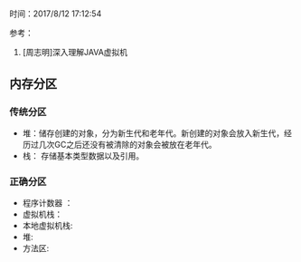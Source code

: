 ##   
时间：2017/8/12 17:12:54 

参考：

1. [周志明]深入理解JAVA虚拟机

## 内存分区

### 传统分区

* 堆：储存创建的对象，分为新生代和老年代。新创建的对象会放入新生代，经历过几次GC之后还没有被清除的对象会被放在老年代。
* 栈： 存储基本类型数据以及引用。

### 正确分区
* 程序计数器 ：
* 虚拟机栈：
* 本地虚拟机栈:
* 堆:
* 方法区:

